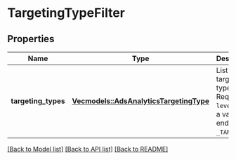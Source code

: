 # TargetingTypeFilter

## Properties
Name | Type | Description | Notes
------------ | ------------- | ------------- | -------------
**targeting_types** | [**Vec<models::AdsAnalyticsTargetingType>**](AdsAnalyticsTargetingType.md) | List of targeting types. Requires `level` to be a value ending in `_TARGETING`. | [optional] [default to None]

[[Back to Model list]](../README.md#documentation-for-models) [[Back to API list]](../README.md#documentation-for-api-endpoints) [[Back to README]](../README.md)



